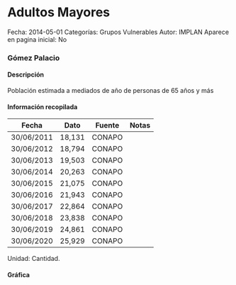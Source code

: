 Adultos Mayores
=====

Fecha: 2014-05-01
Categorías: Grupos Vulnerables
Autor: IMPLAN
Aparece en pagina inicial: No

### Gómez Palacio

#### Descripción

Población estimada a mediados de año de personas de 65 años y más

<!-- break -->

#### Información recopilada

<table class="table table-hover table-bordered matriz">
  <thead>
    <tr><th>Fecha</th><th>Dato</th><th>Fuente</th><th>Notas</th></tr>
  </thead>
  <tbody>
    <tr><td class="centrado">30/06/2011</td><td class="derecha">18,131</td><td>CONAPO</td><td></td></tr>
    <tr><td class="centrado">30/06/2012</td><td class="derecha">18,794</td><td>CONAPO</td><td></td></tr>
    <tr><td class="centrado">30/06/2013</td><td class="derecha">19,503</td><td>CONAPO</td><td></td></tr>
    <tr><td class="centrado">30/06/2014</td><td class="derecha">20,263</td><td>CONAPO</td><td></td></tr>
    <tr><td class="centrado">30/06/2015</td><td class="derecha">21,075</td><td>CONAPO</td><td></td></tr>
    <tr><td class="centrado">30/06/2016</td><td class="derecha">21,943</td><td>CONAPO</td><td></td></tr>
    <tr><td class="centrado">30/06/2017</td><td class="derecha">22,864</td><td>CONAPO</td><td></td></tr>
    <tr><td class="centrado">30/06/2018</td><td class="derecha">23,838</td><td>CONAPO</td><td></td></tr>
    <tr><td class="centrado">30/06/2019</td><td class="derecha">24,861</td><td>CONAPO</td><td></td></tr>
    <tr><td class="centrado">30/06/2020</td><td class="derecha">25,929</td><td>CONAPO</td><td></td></tr>
  </tbody>
</table>

Unidad: Cantidad.

#### Gráfica

<div id="Morriskzauunqw" class="grafica"></div>
<script>
new Morris.Line({
element: 'Morriskzauunqw',
data: [{ fecha: '2011-06-30', dato: 18131 },{ fecha: '2012-06-30', dato: 18794 },{ fecha: '2013-06-30', dato: 19503 },{ fecha: '2014-06-30', dato: 20263 },{ fecha: '2015-06-30', dato: 21075 },{ fecha: '2016-06-30', dato: 21943 },{ fecha: '2017-06-30', dato: 22864 },{ fecha: '2018-06-30', dato: 23838 },{ fecha: '2019-06-30', dato: 24861 },{ fecha: '2020-06-30', dato: 25929 }],
xkey: 'fecha',
ykeys: ['dato'],
labels: ['Dato'],
lineColors: ['#FF5B02'],
xLabelFormat: function(d) { return d.getDate()+'/'+(d.getMonth()+1)+'/'+d.getFullYear(); },
dateFormat: function(ts) { var d = new Date(ts); return d.getDate() + '/' + (d.getMonth() + 1) + '/' + d.getFullYear(); }
});
</script>

